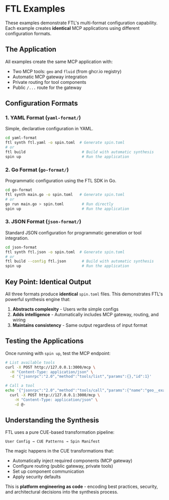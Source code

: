# FTL Examples

These examples demonstrate FTL's multi-format configuration capability. Each example creates **identical** MCP applications using different configuration formats.

## The Application

All examples create the same MCP application with:
- Two MCP tools: `geo` and `fluid` (from ghcr.io registry)
- Automatic MCP gateway integration
- Private routing for tool components
- Public `/...` route for the gateway

## Configuration Formats

### 1. YAML Format (`yaml-format/`)
Simple, declarative configuration in YAML.

```bash
cd yaml-format
ftl synth ftl.yaml -o spin.toml  # Generate spin.toml
# or
ftl build                         # Build with automatic synthesis
spin up                           # Run the application
```

### 2. Go Format (`go-format/`)
Programmatic configuration using the FTL SDK in Go.

```bash
cd go-format
ftl synth main.go -o spin.toml   # Generate spin.toml
# or
go run main.go > spin.toml        # Run directly
spin up                           # Run the application
```

### 3. JSON Format (`json-format/`)
Standard JSON configuration for programmatic generation or tool integration.

```bash
cd json-format
ftl synth ftl.json -o spin.toml  # Generate spin.toml
# or
ftl build --config ftl.json       # Build with automatic synthesis
spin up                           # Run the application
```

## Key Point: Identical Output

All three formats produce **identical** `spin.toml` files. This demonstrates FTL's powerful synthesis engine that:

1. **Abstracts complexity** - Users write simple configs
2. **Adds intelligence** - Automatically includes MCP gateway, routing, and wiring
3. **Maintains consistency** - Same output regardless of input format

## Testing the Applications

Once running with `spin up`, test the MCP endpoint:

```bash
# List available tools
curl -X POST http://127.0.0.1:3000/mcp \
  -H "Content-Type: application/json" \
  -d '{"jsonrpc":"2.0","method":"tools/list","params":{},"id":1}'

# Call a tool
echo '{"jsonrpc":"2.0","method":"tools/call","params":{"name":"geo__example_tool","arguments":{"message":"Hello"}},"id":2}' | \
  curl -X POST http://127.0.0.1:3000/mcp \
    -H "Content-Type: application/json" \
    -d @-
```

## Understanding the Synthesis

FTL uses a pure CUE-based transformation pipeline:

```
User Config → CUE Patterns → Spin Manifest
```

The magic happens in the CUE transformations that:
- Automatically inject required components (MCP gateway)
- Configure routing (public gateway, private tools)
- Set up component communication
- Apply security defaults

This is **platform engineering as code** - encoding best practices, security, and architectural decisions into the synthesis process.